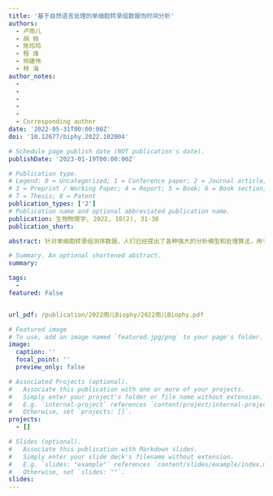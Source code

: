 ```yaml
---
title: '基于自然语言处理的单细胞转录组数据伪时间分析'
authors:
  - 卢雨儿
  - 胡 桓
  - 陈玲玲
  - 程 烽
  - 帅建伟
  - 林 海
author_notes:
  - 
  - 
  - 
  - 
  - 
  - Corresponding author
date: '2022-05-31T00:00:00Z'
doi: '10.12677/biphy.2022.102004'

# Schedule page publish date (NOT publication's date).
publishDate: '2023-01-19T00:00:00Z'

# Publication type.
# Legend: 0 = Uncategorized; 1 = Conference paper; 2 = Journal article;
# 3 = Preprint / Working Paper; 4 = Report; 5 = Book; 6 = Book section;
# 7 = Thesis; 8 = Patent
publication_types: ['2']
# Publication name and optional abbreviated publication name.
publication: 生物物理学, 2022, 10(2), 31-38
publication_short: 

abstract: 针对单细胞转录组测序数据，人们已经提出了各种强大的分析模型和处理算法，用于细胞聚类、细胞类型识别、细胞伪时间轨迹推断、细胞RNA动力学、基因调控网络推断和RNA速度分析等。本文提出一种方法，将自然语言处理技术引入单细胞转录组数据分析中。算法首先采用TF-IDF表示转录组基因表达强度对细胞功能的影响程度，进一步把细胞演化发育过程所形成的各种基因表达变化，理解为自然语言中的各种句子文本，创新性地把自然语言文本分析技术应用于单细胞转录组演化发育的处理。通过在基因网络上随机行走生成各种基因序列文本，从而生成基因空间中基因的嵌入式词向量表示和细胞的嵌入式词向量表示，实现了对单细胞转录组数据的伪时间可视化分析。最后的分析结果表明该模型对于单细胞数据进行细胞发育伪时间分析是一种有效的方法。<br/> **关键词：** 单细胞测序，伪时间轨迹推断，自然语言处理，基因组学

# Summary. An optional shortened abstract.
summary: 

tags:
  - 
featured: False


url_pdf: /publication/2022雨儿Biophy/2022雨儿Biophy.pdf

# Featured image
# To use, add an image named `featured.jpg/png` to your page's folder.
image:
  caption: ''
  focal_point: ''
  preview_only: false

# Associated Projects (optional).
#   Associate this publication with one or more of your projects.
#   Simply enter your project's folder or file name without extension.
#   E.g. `internal-project` references `content/project/internal-project/index.md`.
#   Otherwise, set `projects: []`.
projects:
  - []

# Slides (optional).
#   Associate this publication with Markdown slides.
#   Simply enter your slide deck's filename without extension.
#   E.g. `slides: "example"` references `content/slides/example/index.md`.
#   Otherwise, set `slides: ""`.
slides:
---
```



